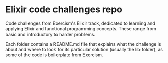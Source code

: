 # Elixir code challenges repo

Code challenges from Exercism's Elixir track, dedicated to learning and applying Elixir and functional programming concepts. These range from basic and introductory to harder problems.

Each folder contains a README.md file that explains what the challenge is about and where to look for its particular solution (usually the lib folder), as some of the code is boilerplate from Exercism.